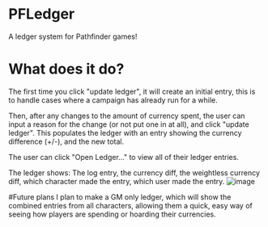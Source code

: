 # PFLedger
A ledger system for Pathfinder games!

# What does it do?
The first time you click "update ledger", it will create an initial entry, this is to handle cases where a campaign has already run for a while.

Then, after any changes to the amount of currency spent, the user can input a reason for the change (or not put one in at all), and click "update ledger". This populates the ledger with an entry showing the currency difference (+/-), and the new total.

The user can click "Open Ledger..." to view all of their ledger entries.

The ledger shows:
The log entry, the currency diff, the weightless currency diff, which character made the entry, which user made the entry.
![image](https://user-images.githubusercontent.com/6026593/148808405-6542443a-4a2e-4983-8dd4-035176ee7e4f.png)


#Future plans
I plan to make a GM only ledger, which will show the combined entries from all characters, allowing them a quick, easy way of seeing how players are spending or hoarding their currencies.
